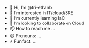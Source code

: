 - 👋 Hi, I’m @tri-ethanb
- 👀 I’m interested in IT/cloud/SRE
- 🌱 I’m currently learning IaC
- 💞️ I’m looking to collaborate on Cloud
- 📫 How to reach me ...
- 😄 Pronouns: ...
- ⚡ Fun fact: ...

<!---
tri-ethanb/tri-ethanb is a ✨ special ✨ repository because its `README.md` (this file) appears on your GitHub profile.
You can click the Preview link to take a look at your changes.
--->
